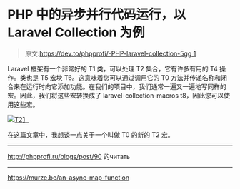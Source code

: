 # PHP 中的异步并行代码运行，以 Laravel Collection 为例

> 原文:[https://dev.to/phpprofi/-PHP-laravel-collection-5gg 1](https://dev.to/phpprofi/-----php---laravel-collection-5gg1)

Laravel 框架有一个非常好的 T1 类，可以处理 T2 集合，它有许多有用的 T4 操作。类也是 T5 宏块 T6。这意味着您可以通过调用它的 T0 方法并传递名称和闭合来在运行时向它添加功能。在我们的项目中，我们通常一遍又一遍地写同样的宏。因此，我们将这些宏转换成了 laravel-collection-macros t8，因此您可以使用这些宏。

[![](../Images/dd5a7941a78a3098367eb8016ff2b993.png)T2】](https://res.cloudinary.com/practicaldev/image/fetch/s--zvgM_v4T--/c_limit%2Cf_auto%2Cfl_progressive%2Cq_auto%2Cw_880/http://phpprofi.ru/resources/img/blogs/ac1cb6d8-6b2b-43b9-b081-d113a13b0d29.jpeg)

在这篇文章中，我想谈一点关于一个叫做 T0 的新的 T2 宏。

* * *

http://phpprofi.ru/blogs/post/90 的читать

* * *

https://murze.be/an-async-map-function